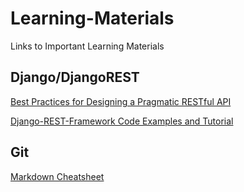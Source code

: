 # Learning-Materials
Links to Important Learning Materials

## Django/DjangoREST

[Best Practices for Designing a Pragmatic RESTful API](https://www.vinaysahni.com/best-practices-for-a-pragmatic-restful-api)

[Django-REST-Framework Code Examples and Tutorial](https://sunscrapers.com/blog/ultimate-tutorial-django-rest-framework-part-1/)

## Git
[Markdown Cheatsheet](https://github.com/adam-p/markdown-here/wiki/Markdown-Cheatsheet)


